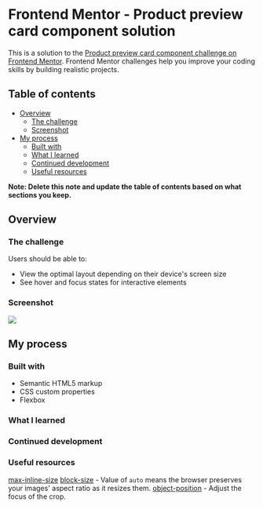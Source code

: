 # Frontend Mentor - Product preview card component solution

This is a solution to the [Product preview card component challenge on Frontend Mentor](https://www.frontendmentor.io/challenges/product-preview-card-component-GO7UmttRfa). Frontend Mentor challenges help you improve your coding skills by building realistic projects. 

## Table of contents

- [Overview](#overview)
  - [The challenge](#the-challenge)
  - [Screenshot](#screenshot)
- [My process](#my-process)
  - [Built with](#built-with)
  - [What I learned](#what-i-learned)
  - [Continued development](#continued-development)
  - [Useful resources](#useful-resources)

**Note: Delete this note and update the table of contents based on what sections you keep.**

## Overview

### The challenge

Users should be able to:

- View the optimal layout depending on their device's screen size
- See hover and focus states for interactive elements

### Screenshot

![](./screenshot.jpg)

## My process

### Built with

- Semantic HTML5 markup
- CSS custom properties
- Flexbox

### What I learned


### Continued development

### Useful resources

[max-inline-size](https://developer.mozilla.org/en-US/docs/Web/CSS/max-inline-size)
[block-size](https://developer.mozilla.org/en-US/docs/Web/CSS/block-size) - Value of `auto` means the browser preserves your images' aspect ratio as it resizes them.
[object-position](https://developer.mozilla.org/en-US/docs/Web/CSS/object-position) - Adjust the focus of the crop.
